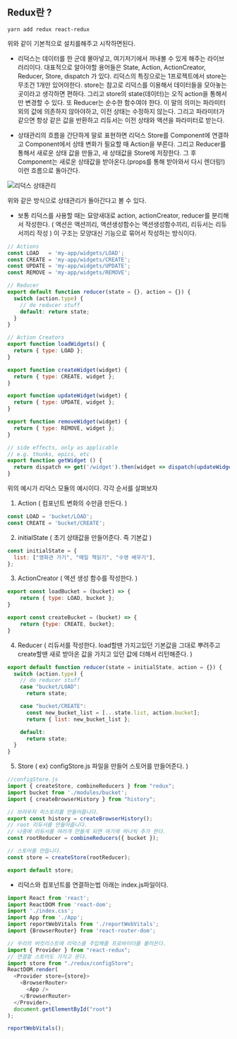 ## Redux란 ?
```
yarn add redux react-redux
```
위와 같이 기본적으로 설치를해주고 시작하면된다.

- 리덕스는 데이터를 한 군데 몰아넣고, 여기저기에서 꺼내볼 수 있게 해주는 라이브러리이다. 대표적으로 알아야할 용어들은 State, Action, ActionCreator, Reducer, Store, dispatch 가 있다. 리덕스의 특징으로는 1프로젝트에서 store는 무조건 1개만 있어야한다. store는 참고로 리덕스를 이용해서 데이터들을 모아놓는곳이라고 생각하면 편하다. 그리고 store의 state(데이터)는 오직 action을 통해서만 변경할 수 있다. 또 Reducer는 순수한 함수여야 한다. 이 말의 의미는 파라미터 외의 값에 의존하지 않아야하고, 이전 상태는 수정하지 않는다. 그리고 파라미터가 같으면 항상 같은 값을 반환하고 리듀서는 이전 상태와 액션을 파라미터로 받는다.

- 상태관리의 흐름을 간단하게 말로 표현하면 리덕스 Store를 Component에 연결하고 Component에서 상태 변화가 필요할 때 Action을 부른다. 그리고 Reducer를 통해서 새로운 상태 값을 만들고, 새 상태값을 Store에 저장한다. 그 후 Component는 새로운 상태값을 받아온다.(props를 통해 받아와서 다시 렌더링!) 이런 흐름으로 돌아간다.


![리덕스 상태관리](https://user-images.githubusercontent.com/59644518/123538669-00d27180-d771-11eb-8663-d2c3477e778b.png)

위와 같은 방식으로 상태관리가 돌아간다고 볼 수 있다.

- 보통 리덕스를 사용할 때는 묘양새대로 action, actionCreator, reducer를 분리해서 작성한다. ( 액션은 액션끼리, 액션생성함수는 액션생성함수끼리, 리듀서는 리듀서끼리 작성 ) 이 구조는 모양대신 기능으로 묶어서 작성하는 방식이다. 
```javascript
// Actions
const LOAD   = 'my-app/widgets/LOAD';
const CREATE = 'my-app/widgets/CREATE';
const UPDATE = 'my-app/widgets/UPDATE';
const REMOVE = 'my-app/widgets/REMOVE';

// Reducer
export default function reducer(state = {}, action = {}) {
  switch (action.type) {
    // do reducer stuff
    default: return state;
  }
}

// Action Creators
export function loadWidgets() {
  return { type: LOAD };
}

export function createWidget(widget) {
  return { type: CREATE, widget };
}

export function updateWidget(widget) {
  return { type: UPDATE, widget };
}

export function removeWidget(widget) {
  return { type: REMOVE, widget };
}

// side effects, only as applicable
// e.g. thunks, epics, etc
export function getWidget () {
  return dispatch => get('/widget').then(widget => dispatch(updateWidget(widget)))
}
```

위의 예시가 리덕스 모듈의 예시이다. 각각 순서를 살펴보자
1. Action ( 컴포넌트 변화의 수만큼 만든다. )
```javascript
const LOAD = 'bucket/LOAD';
const CREATE = 'bucket/CREATE';
```

2. initialState ( 초기 상태값을 만들어준다. 즉 기본값 )
```javascript
const initialState = {
  list: ["영화관 가기", "매일 책읽기", "수영 배우기"],
};
```
3. ActionCreator ( 액션 생성 함수를 작성한다. )
```javascript
export const loadBucket = (bucket) => {
    return { type: LOAD, bucket };
}

export const createBucket = (bucket) => {
    return {type: CREATE, bucket};
}
```

4. Reducer ( 리듀서를 작성한다. load할땐 가지고있던 기본값을 그대로 뿌려주고 create할땐 새로 받아온 값을 가지고 있던 값에 더해서 리턴해준다. )
```javascript
export default function reducer(state = initialState, action = {}) {
  switch (action.type) {
    // do reducer stuff
    case "bucket/LOAD":
      return state;

    case "bucket/CREATE":
      const new_bucket_list = [...state.list, action.bucket];
      return { list: new_bucket_list };

    default:
      return state;
  }
}
```

5. Store ( ex) configStore.js 파일을 만들어 스토어를 만들어준다. )
```javascript
//configStore.js
import { createStore, combineReducers } from "redux";
import bucket from './modules/bucket';
import { createBrowserHistory } from "history";

// 브라우저 히스토리를 만들어줍니다.
export const history = createBrowserHistory();
// root 리듀서를 만들어줍니다.
// 나중에 리듀서를 여러개 만들게 되면 여기에 하나씩 추가 한다.
const rootReducer = combineReducers({ bucket });

// 스토어를 만듭니다.
const store = createStore(rootReducer);

export default store;
```

-  리덕스와 컴포넌트를 연결하는법
아래는 index.js파일이다.
```javascript
import React from 'react';
import ReactDOM from 'react-dom';
import './index.css';
import App from './App';
import reportWebVitals from './reportWebVitals';
import {BrowserRouter} from 'react-router-dom';

// 우리의 버킷리스트에 리덕스를 주입해줄 프로바이더를 불러온다.
import { Provider } from "react-redux";
// 연결할 스토어도 가지고 온다.
import store from "./redux/configStore";
ReactDOM.render(
  <Provider store={store}>
    <BrowserRouter>
      <App />
    </BrowserRouter>
  </Provider>,
  document.getElementById("root")
);

reportWebVitals();
```
